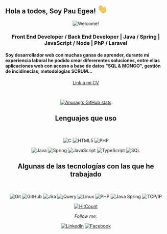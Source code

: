 <h2> Hola a todos, Soy Pau Egea! <img src="https://github.com/ABSphreak/ABSphreak/blob/master/gifs/Hi.gif" width="30px"></h2>

<div align="center" width="50">

<img src="https://i.imgur.com/jGcDVJ5.gif" alt="Welcome!" width="300"/>
  
 <h3>Front End Developer / Back End Developer | Java / Spring | JavaScript / Node | PhP / Laravel </h3>
 <h4  align="left">Soy desarrollador web con muchas ganas de aprender, durante mi experiencia laboral he podido crear difererentes soluciones, entre ellas aplicaciones web con acceso a base de datos "SQL & MONGO", gestión de incidinecias, metodologias SCRUM...
 </h4>
  
  <a href="https://github.com/Oen844/cv-html-css">Link a mi CV</a>

<div align="center" width="50">
  <br>

  [![Anurag's GitHub stats](https://github-readme-stats.vercel.app/api?username=Oen844)](https://github.com/anuraghazra/github-readme-stats)
  </div>
  
  <div align="center">
    
<h2>Lenguajes que uso</h2>  <br>

![C](https://img.shields.io/badge/-C-000000?style=flat&logo=c)
![HTML5](https://img.shields.io/badge/-HTML5-000000?style=flat&logo=html5)
![PHP](https://img.shields.io/badge/-Php-000000?style=flat&logo=PHP)

![Java](https://img.shields.io/badge/-Java-000000?style=flat&logo=java)
![Spring](https://img.shields.io/badge/-Spring-000000?style=flat&logo=spring)
![JavaScript](https://img.shields.io/badge/-JavaScript-000000?style=flat&logo=javascript)
![TypeScript](https://img.shields.io/badge/-TypeScript-000000?style=flat&logo=typescript)
![SQL](https://img.shields.io/badge/-SQL-000000?style=flat&logo=postgresql)   
    
<h2>Algunas de las tecnologías con las que he trabajado</h2>  <br>

![Git](https://img.shields.io/badge/-Git-222222?style=flat&logo=git&logoColor=F05032)
![GitHub](https://img.shields.io/badge/-GitHub-222222?style=flat&logo=github&logoColor=181717)
![Jira](https://img.shields.io/badge/-Jira-222222?style=flat&logo=jira-software&logoColor=white&logoColor=0052CC)
![jQuery](https://img.shields.io/badge/-jQuery-222222?style=flat&logo=jQuery&logoColor=0769AD)
![Linux](https://img.shields.io/badge/-Linux-222222?style=flat&logo=linux&logoColor=FCC624)
![PHP](https://img.shields.io/badge/-Laravel-000000?style=flat&logo=Laravel)
![Java Spring](https://img.shields.io/badge/-Spring-222222?style=flat&logo=spring&logoColor=6DB33F)
![TCP/IP](https://img.shields.io/badge/-TCP/IP-222222?style=flat&logo=cisco&logoColor=white)


[![HitCount](http://hits.dwyl.com/ABSphreak/ABSphreak.svg)](http://hits.dwyl.com/ABSphreak/ABSphreak)

<i>Follow me:</i><br>

<a href="https://www.linkedin.com/in/absphreak" target="_blank"><img src="https://img.shields.io/badge/LinkedIn-%230077B5.svg?&style=flat-square&logo=linkedin&logoColor=white" alt="LinkedIn"></a>
<a href="https://www.linkedin.com/in/pauegeacortes/" target="_blank"><img src="https://img.shields.io/badge/twitter-%231877F2.svg?&style=flat-square&logo=twitter&logoColor=white" alt="Facebook"></a>


</div>
<!--
**Oen844/Oen844** is a ✨ _special_ ✨ repository because its `README.md` (this file) appears on your GitHub profile.
![React](https://img.shields.io/badge/-React-222222?style=flat&logo=React&logoColor=61DAFB)
![XCode](https://img.shields.io/badge/-XCode-222222?style=flat&logo=XCode&logoColor=1575F9)

Here are some ideas to get you started:

- 🔭 I’m currently working on ...
- 🌱 I’m currently learning ...
- 👯 I’m looking to collaborate on ...
- 🤔 I’m looking for help with ...
- 💬 Ask me about ...
- 📫 How to reach me: ...
- 😄 Pronouns: ...
- ⚡ Fun fact: ...
-->
